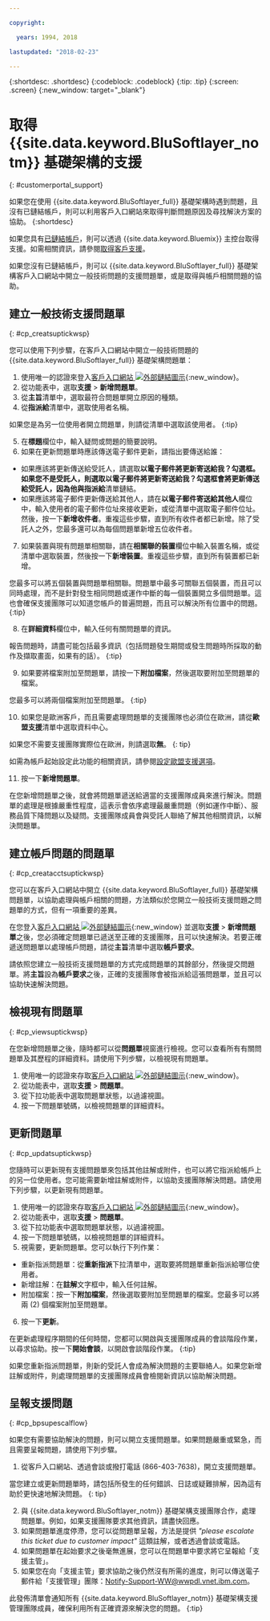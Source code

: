 ```yaml
---

copyright:

  years: 1994, 2018

lastupdated: "2018-02-23"

---
```


{:shortdesc: .shortdesc}
{:codeblock: .codeblock}
{:tip: .tip}
{:screen: .screen}
{:new_window: target="_blank"}


# 取得 {{site.data.keyword.BluSoftlayer_notm}} 基礎架構的支援
{: #customerportal_support}

如果您在使用 {{site.data.keyword.BluSoftlayer_full}} 基礎架構時遇到問題，且沒有已鏈結帳戶，則可以利用客戶入口網站來取得判斷問題原因及尋找解決方案的協助。
{:shortdesc}

如果您具有[已鏈結帳戶](/docs/account/softlayerlink.html#link_user_accounts)，則可以透過 {{site.data.keyword.Bluemix}} 主控台取得支援。如需相關資訊，請參閱[取得客戶支援](/docs/get-support/howtogetsupport.html)。


如果您沒有已鏈結帳戶，則可以 {{site.data.keyword.BluSoftlayer_full}} 基礎架構客戶入口網站中開立一般技術問題的支援問題單，或是取得與帳戶相關問題的協助。

## 建立一般技術支援問題單
{: #cp_creatsuptickwsp}

您可以使用下列步驟，在客戶入口網站中開立一般技術問題的 {{site.data.keyword.BluSoftlayer_full}} 基礎架構問題單：

1. 使用唯一的認證來登入[客戶入口網站 ![外部鏈結圖示](../icons/launch-glyph.svg)](https://control.softlayer.com/){:new_window}。
2. 從功能表中，選取**支援** > **新增問題單**。
3. 從**主旨**清單中，選取最符合問題單開立原因的種類。
4. 從**指派給**清單中，選取使用者名稱。<br/>

  如果您是為另一位使用者開立問題單，則請從清單中選取該使用者。
  {:tip}

5. 在**標題**欄位中，輸入疑問或問題的簡要說明。
6. 如果在更新問題單時應該傳送電子郵件更新，請指出要傳送給誰：
  * 如果應該將更新傳送給受託人，請選取**以電子郵件將更新寄送給我？**勾選框。如果您不是受託人，則選取**以電子郵件將更新寄送給我？**勾選框會將更新傳送給受託人，因為他與**指派給**清單鏈結。
  * 如果應該將電子郵件更新傳送給其他人，請在**以電子郵件寄送給其他人**欄位中，輸入使用者的電子郵件位址來接收更新，或從清單中選取電子郵件位址。然後，按一下**新增收件者**。重複這些步驟，直到所有收件者都已新增。除了受託人之外，您最多還可以為每個問題單新增五位收件者。
7. 如果裝置與現有問題單相關聯，請在**相關聯的裝置**欄位中輸入裝置名稱，或從清單中選取裝置，然後按一下**新增裝置**。重複這些步驟，直到所有裝置都已新增。

  您最多可以將五個裝置與問題單相關聯。問題單中最多可關聯五個裝置，而且可以同時處理，而不是針對發生相同問題或運作中斷的每一個裝置開立多個問題單。這也會確保支援團隊可以知道您帳戶的普遍問題，而且可以解決所有位置中的問題。
  {:tip}

8. 在**詳細資料**欄位中，輸入任何有關問題單的資訊。

  報告問題時，請盡可能包括最多資訊（包括問題發生期間或發生問題時所採取的動作及擷取畫面，如果有的話）。
  {:tip}

9. 如果要將檔案附加至問題單，請按一下**附加檔案**，然後選取要附加至問題單的檔案。

  您最多可以將兩個檔案附加至問題單。
  {:tip}

10. 如果您是歐洲客戶，而且需要處理問題單的支援團隊也必須位在歐洲，請從**歐盟支援**清單中選取資料中心。

  如果您不需要支援團隊實際位在歐洲，則請選取**無**。
  {: tip}

  如需為帳戶起始設定此功能的相關資訊，請參閱[設定歐盟支援選項](/docs/customer-portal/cpmanuserprof.html#cp_seteusupported)。

11. 按一下**新增問題單**。

在您新增問題單之後，就會將問題單遞送給適當的支援團隊成員來進行解決。問題單的處理是根據嚴重性程度，這表示會依序處理最嚴重問題（例如運作中斷）、服務品質下降問題以及疑問。支援團隊成員會與受託人聯絡了解其他相關資訊，以解決問題單。

## 建立帳戶問題的問題單
{: #cp_creatacctsuptickwsp}

您可以在客戶入口網站中開立 {{site.data.keyword.BluSoftlayer_full}} 基礎架構問題單，以協助處理與帳戶相關的問題，方法類似於您開立一般技術支援問題之問題單的方式，但有一項重要的差異。  

在您登入[客戶入口網站 ![外部鏈結圖示](../icons/launch-glyph.svg)](https://control.softlayer.com/){:new_window} 並選取**支援** > **新增問題單**之後，您必須確定問題單已遞送至正確的支援團隊，且可以快速解決。若要正確遞送問題單以處理帳戶問題，請從**主旨**清單中選取**帳戶要求**。

請依照您建立一般技術支援問題單的方式完成問題單的其餘部分，然後提交問題單。將**主旨**設為**帳戶要求**之後，正確的支援團隊會被指派給這張問題單，並且可以協助快速解決問題。

## 檢視現有問題單
{: #cp_viewsuptickwsp}

在您新增問題單之後，隨時都可以從**問題單**視窗進行檢視。您可以查看所有有關問題單及其歷程的詳細資料。請使用下列步驟，以檢視現有問題單。

1. 使用唯一的認證來存取[客戶入口網站 ![外部鏈結圖示](../icons/launch-glyph.svg)](https://control.softlayer.com/){:new_window}。
2. 從功能表中，選取**支援** > **問題單**。
3. 從下拉功能表中選取問題單狀態，以過濾視圖。
4. 按一下問題單號碼，以檢視問題單的詳細資料。

## 更新問題單
{: #cp_updatsuptickwsp}

您隨時可以更新現有支援問題單來包括其他註解或附件，也可以將它指派給帳戶上的另一位使用者。您可能需要新增註解或附件，以協助支援團隊解決問題。請使用下列步驟，以更新現有問題單。

1. 使用唯一的認證來存取[客戶入口網站 ![外部鏈結圖示](../icons/launch-glyph.svg)](https://control.softlayer.com/){:new_window}。
2. 從功能表中，選取**支援** > **問題單**。
3. 從下拉功能表中選取問題單狀態，以過濾視圖。
4. 按一下問題單號碼，以檢視問題單的詳細資料。
5. 視需要，更新問題單。您可以執行下列作業：
  * 重新指派問題單：從**重新指派**下拉清單中，選取要將問題單重新指派給哪位使用者。   
  * 新增註解：在**註解**文字框中，輸入任何註解。
  * 附加檔案：按一下**附加檔案**，然後選取要附加至問題單的檔案。您最多可以將兩 (2) 個檔案附加至問題單。
6. 按一下**更新**。

  在更新處理程序期間的任何時間，您都可以開啟與支援團隊成員的會談階段作業，以尋求協助。按一下**開始會談**，以開啟會談階段作業。
  {:tip}

如果您重新指派問題單，則新的受託人會成為解決問題的主要聯絡人。如果您新增註解或附件，則處理問題單的支援團隊成員會檢閱新資訊以協助解決問題。

## 呈報支援問題
{: #cp_bpsupescalflow}

如果您有需要協助解決的問題，則可以開立支援問題單。如果問題嚴重或緊急，而且需要呈報問題，請使用下列步驟。

1. 從客戶入口網站、透過會談或撥打電話 (866-403-7638)，開立支援問題單。

  當您建立或更新問題單時，請包括所發生的任何錯誤、日誌或疑難排解，因為這有助於更快速地解決問題。
  {: tip}

2. 與 {{site.data.keyword.BluSoftlayer_notm}} 基礎架構支援團隊合作，處理問題單。例如，如果支援團隊要求其他資訊，請盡快回應。
3. 如果問題單進度停滯，您可以從問題單呈報，方法是提供 *"please escalate this ticket due to customer impact"* 這類註解，或者透過會談或電話。
4. 如果問題單在起始要求之後毫無進展，您可以在問題單中要求將它呈報給「支援主管」。
5. 如果您在向「支援主管」要求協助之後仍然沒有所需的進度，則可以傳送電子郵件給「支援管理」團隊：Notify-Support-WW@wwpdl.vnet.ibm.com。

此發佈清單會通知所有 {{site.data.keyword.BluSoftlayer_notm}} 基礎架構支援管理團隊成員，確保利用所有正確資源來解決您的問題。
{:tip}
